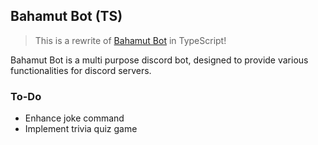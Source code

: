 ## Bahamut Bot (TS)
> This is a rewrite of [Bahamut Bot](https://github.com/TheExoduser/BahamutBot) in TypeScript!

Bahamut Bot is a multi purpose discord bot, designed to provide various functionalities for discord servers.

### To-Do
- Enhance joke command
- Implement trivia quiz game